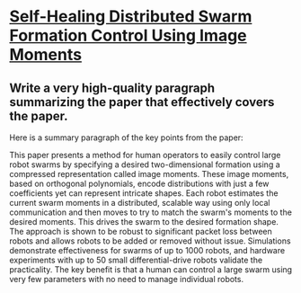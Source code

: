 # [Self-Healing Distributed Swarm Formation Control Using Image Moments](https://arxiv.org/abs/2312.07523)

## Write a very high-quality paragraph summarizing the paper that effectively covers the paper.

 Here is a summary paragraph of the key points from the paper:

This paper presents a method for human operators to easily control large robot swarms by specifying a desired two-dimensional formation using a compressed representation called image moments. These image moments, based on orthogonal polynomials, encode distributions with just a few coefficients yet can represent intricate shapes. Each robot estimates the current swarm moments in a distributed, scalable way using only local communication and then moves to try to match the swarm's moments to the desired moments. This drives the swarm to the desired formation shape. The approach is shown to be robust to significant packet loss between robots and allows robots to be added or removed without issue. Simulations demonstrate effectiveness for swarms of up to 1000 robots, and hardware experiments with up to 50 small differential-drive robots validate the practicality. The key benefit is that a human can control a large swarm using very few parameters with no need to manage individual robots.
